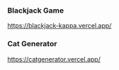 ### Blackjack Game

https://blackjack-kappa.vercel.app/

### Cat Generator

https://catgenerator.vercel.app/
